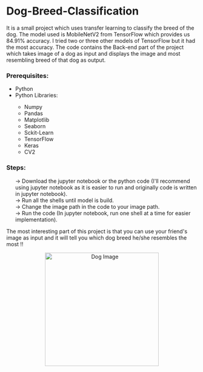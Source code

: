 # Dog-Breed-Classification

It is a small project which uses transfer learning to classify the breed of the dog. The model used is MobileNetV2 from TensorFlow which provides us 84.91% accuracy. I tried two or three other models of TensorFlow but it had the most accuracy. 
The code contains the Back-end part of the project which takes image of a dog as input and displays the image and most resembling breed of that dog as output. 

### Prerequisites: 
<ul>
  <li>Python</ii>
  <li>Python Libraries:</li>
  <ul>
    <li>Numpy</ii>
    <li>Pandas</ii>
    <li>Matplotlib</ii>
    <li>Seaborn</ii>
    <li>Sckit-Learn</ii>
    <li>TensorFlow</li>
    <li>Keras</li>
    <li>CV2</li>
  </ul>
</ul>

### Steps: 

  <ul>
    → Download the jupyter notebook or the python code (I'll recommend using jupyter notebook as it is easier to run and originally code is written in jupyter notebook).<br>
    → Run all the shells until model is build.<br>
    → Change the image path in the code to your image path.<br>
    → Run the code (In jupyter notebook, run one shell at a time for easier implementation).<br>
  </ul>

The most interesting part of this project is that you can use your friend's image as input and it will tell you which dog breed he/she resembles the most !!
<div align="center">
  <img align="center" src="https://user-images.githubusercontent.com/76936122/186971189-117d023a-d23a-4d8b-8ca4-50481008f4d9.jpg" alt="Dog Image" width="300px"        height="300px">
</div>

